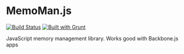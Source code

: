 MemoMan.js
===================

[![Build Status](https://travis-ci.org/artyomtrityak/memoman.png?branch=master)](https://travis-ci.org/artyomtrityak/memoman)
[![Built with Grunt](https://cdn.gruntjs.com/builtwith.png)](http://gruntjs.com/)


JavaScript memory management library. Works good with Backbone.js apps

